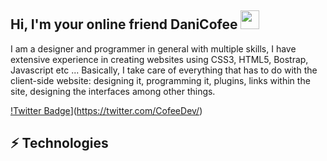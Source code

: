 ## Hi, I'm  your online friend DaniCofee <img src="https://raw.githubusercontent.com/aemmadi/aemmadi/master/wave.gif" width="30px">
I am a designer and programmer in general with multiple skills, I have extensive experience in creating websites using CSS3, HTML5, Bostrap, Javascript etc ...
Basically, I take care of everything that has to do with the client-side website: designing it, programming it, plugins, links within the site, designing the interfaces among other things.

[!Twitter Badge](https://img.shields.io/badge/-DaniCofee-blue?style=flat-square&logo=Twitter&logoColor=white&link=https://twitter.com/CofeeDev/)](https://twitter.com/CofeeDev/)

## ⚡ Technologies


